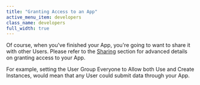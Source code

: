 ```yaml
---
title: "Granting Access to an App"
active_menu_item: developers
class_name: developers
full_width: true
---
```



Of course, when you've finished your App, you're going to want to share it with other Users. Please refer to the [Sharing](/developers/documentation/product-guide/the-console/sharing) section for advanced details on granting access to your App.

For example, setting the User Group Everyone to Allow both Use and Create Instances, would mean that any User could submit data through your App.

